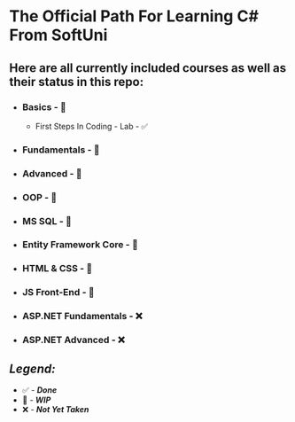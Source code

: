 # The Official Path For Learning C# From SoftUni

## Here are all currently included courses as well as their status in this repo:

- ### Basics - 👷
  - First Steps In Coding - Lab - ✅
- ### Fundamentals - 👷
- ### Advanced - 👷
- ### OOP - 👷
- ### MS SQL - 👷
- ### Entity Framework Core - 👷
- ### HTML & CSS - 👷
- ### JS Front-End - 👷
- ### ASP.NET Fundamentals - ❌
- ### ASP.NET Advanced - ❌

## *Legend:*

- ✅ - ***Done***
- 👷 - ***WIP***
- ❌ - ***Not Yet Taken***
